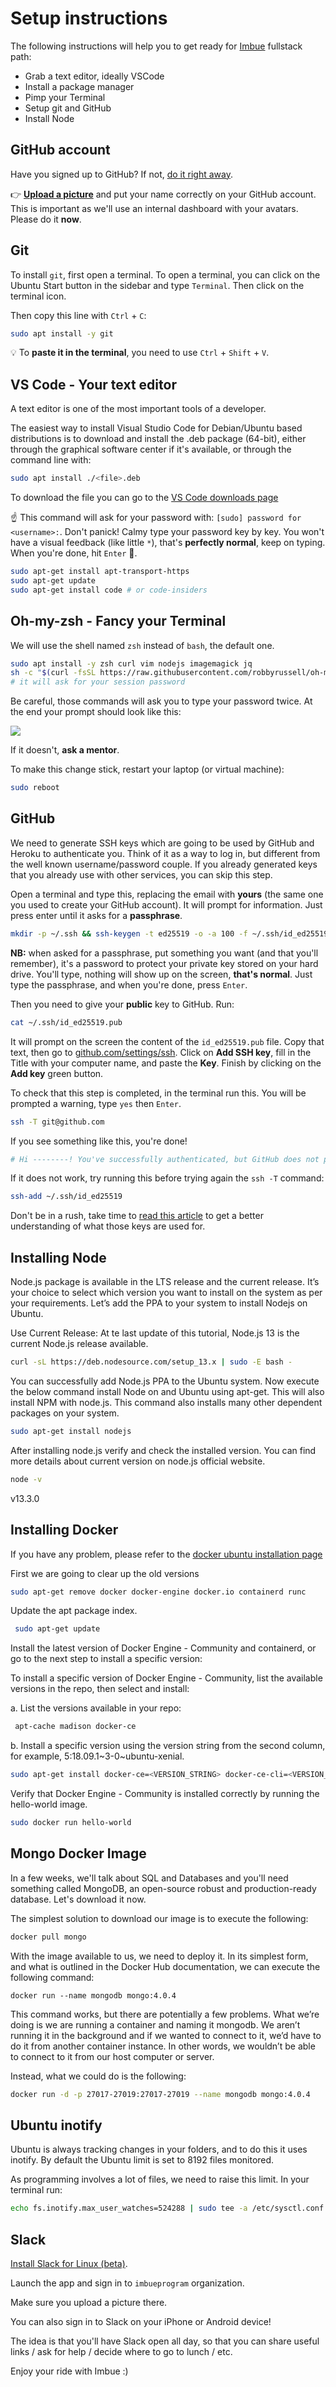 # Setup instructions

The following instructions will help you to get ready for [Imbue](http://www.imbue.es) fullstack path:

- Grab a text editor, ideally VSCode
- Install a package manager
- Pimp your Terminal
- Setup git and GitHub
- Install Node


## GitHub account

Have you signed up to GitHub? If not, [do it right away](https://github.com/join).

:point_right: **[Upload a picture](https://github.com/settings/profile)** and put your name correctly on your GitHub account. This is important as we'll use an internal dashboard with your avatars. Please do it **now**.


## Git

To install `git`, first open a terminal. To open a terminal, you can click on the Ubuntu Start button in the sidebar and type `Terminal`. Then click on the terminal icon.

Then copy this line with `Ctrl` + `C`:

```bash
sudo apt install -y git
```

:bulb: To **paste it in the terminal**, you need to use `Ctrl` + `Shift` + `V`.


## VS Code - Your text editor

A text editor is one of the most important tools of a developer.

The easiest way to install Visual Studio Code for Debian/Ubuntu based distributions is to download and install the .deb package (64-bit), either through the graphical software center if it's available, or through the command line with:

```bash
sudo apt install ./<file>.deb
```
To download the file you can go to the [VS Code downloads page](https://code.visualstudio.com/Download)

:point_up: This command will ask for your password with: `[sudo] password for <username>:`. Don't panick! Calmy type your password key by key. You won't have a visual feedback (like little `*`), that's **perfectly normal**, keep on typing. When you're done, hit `Enter` :muscle:.

```bash
sudo apt-get install apt-transport-https
sudo apt-get update
sudo apt-get install code # or code-insiders
```


## Oh-my-zsh - Fancy your Terminal

We will use the shell named `zsh` instead of `bash`, the default one.

```bash
sudo apt install -y zsh curl vim nodejs imagemagick jq
sh -c "$(curl -fsSL https://raw.githubusercontent.com/robbyrussell/oh-my-zsh/master/tools/install.sh)"
# it will ask for your session password
```

Be careful, those commands will ask you to type your password twice. At the end
your prompt should look like this:

<img src='https://imbueprogram.github.io/imbue-program-docs/images/ubuntu_oh_my_zsh.png'></img>

If it doesn't, **ask a mentor**.

To make this change stick, restart your laptop (or virtual machine):

```bash
sudo reboot
```


## GitHub

We need to generate SSH keys which are going to be used by GitHub and Heroku
to authenticate you. Think of it as a way to log in, but different from the
well known username/password couple. If you already generated keys
that you already use with other services, you can skip this step.

Open a terminal and type this, replacing the email with **yours** (the
same one you used to create your GitHub account). It will prompt
for information. Just press enter until it asks for a **passphrase**.

```bash
mkdir -p ~/.ssh && ssh-keygen -t ed25519 -o -a 100 -f ~/.ssh/id_ed25519 -C "TYPE_YOUR_EMAIL@HERE.com"
```

**NB:** when asked for a passphrase, put something you want (and that you'll remember),
it's a password to protect your private key stored on your hard drive. You'll type,
nothing will show up on the screen, **that's normal**. Just type the passphrase,
and when you're done, press `Enter`.

Then you need to give your **public** key to GitHub. Run:

```bash
cat ~/.ssh/id_ed25519.pub
```

It will prompt on the screen the content of the `id_ed25519.pub` file. Copy that text,
then go to [github.com/settings/ssh](https://github.com/settings/ssh). Click on
**Add SSH key**, fill in the Title with your computer name, and paste the **Key**.
Finish by clicking on the **Add key** green button.

To check that this step is completed, in the terminal run this. You will be
prompted a warning, type `yes` then `Enter`.

```bash
ssh -T git@github.com
```

If you see something like this, you're done!

```bash
# Hi --------! You've successfully authenticated, but GitHub does not provide shell access
```

If it does not work, try running this before trying again the `ssh -T` command:

```bash
ssh-add ~/.ssh/id_ed25519
```

Don't be in a rush, take time to [read this article](http://sebastien.saunier.me/blog/2015/05/10/github-public-key-authentication.html) to get a better
understanding of what those keys are used for.



## Installing Node 

Node.js package is available in the LTS release and the current release. It’s your choice to select which version you want to install on the system as per your requirements. Let’s add the PPA to your system to install Nodejs on Ubuntu.

Use Current Release: At te last update of this tutorial, Node.js 13 is the current Node.js release available.
```bash
curl -sL https://deb.nodesource.com/setup_13.x | sudo -E bash -
```

You can successfully add Node.js PPA to the Ubuntu system. Now execute the below command install Node on and Ubuntu using apt-get. This will also install NPM with node.js. This command also installs many other dependent packages on your system.


```bash
sudo apt-get install nodejs
```


After installing node.js verify and check the installed version. You can find more details about current version on node.js official website.

```bash
node -v 
````

v13.3.0

## Installing Docker

If you have any problem, please refer to the [docker ubuntu installation page](https://docs.docker.com/install/linux/docker-ce/ubuntu/)

First we are going to clear up the old versions
```bash
sudo apt-get remove docker docker-engine docker.io containerd runc
```

Update the apt package index.


```bash
 sudo apt-get update
```

Install the latest version of Docker Engine - Community and containerd, or go to the next step to install a specific version:

To install a specific version of Docker Engine - Community, list the available versions in the repo, then select and install:

a. List the versions available in your repo:

```bash
 apt-cache madison docker-ce
```

b. Install a specific version using the version string from the second column, for example, 5:18.09.1~3-0~ubuntu-xenial.

```bash
sudo apt-get install docker-ce=<VERSION_STRING> docker-ce-cli=<VERSION_STRING> containerd.io
```

Verify that Docker Engine - Community is installed correctly by running the hello-world image.


```bash
sudo docker run hello-world
```


## Mongo Docker Image

In a few weeks, we'll talk about SQL and Databases and you'll need something called MongoDB,
an open-source robust and production-ready database. Let's download it now.

The simplest solution to download our image is to execute the following:

```bash
docker pull mongo
```
With the image available to us, we need to deploy it. In its simplest form, and what is outlined in the Docker Hub documentation, we can execute the following command:

```
docker run --name mongodb mongo:4.0.4
```

This command works, but there are potentially a few problems. What we’re doing is we are running a container and naming it mongodb. We aren’t running it in the background and if we wanted to connect to it, we’d have to do it from another container instance. In other words, we wouldn’t be able to connect to it from our host computer or server.

Instead, what we could do is the following:

```bash
docker run -d -p 27017-27019:27017-27019 --name mongodb mongo:4.0.4
```

## Ubuntu inotify

Ubuntu is always tracking changes in your folders, and to do this it uses inotify.
By default the Ubuntu limit is set to 8192 files monitored.

As programming involves a lot of files, we need to raise this limit.
In your terminal run:

```bash
echo fs.inotify.max_user_watches=524288 | sudo tee -a /etc/sysctl.conf && sudo sysctl -p
```

## Slack

[Install Slack for Linux (beta)](https://get.slack.help/hc/en-us/articles/212924728-Slack-for-Linux-beta-).

Launch the app and sign in to `imbueprogram` organization.

Make sure you upload a picture there.

You can also sign in to Slack on your iPhone or Android device!

The idea is that you'll have Slack open all day, so that you can share useful links / ask for help / decide where to go to lunch / etc.

Enjoy your ride with Imbue :)

